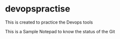 # devopspractise
This is created to practice the Devops tools

This is a Sample Notepad to know the status of the Git
